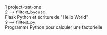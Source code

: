 1
project-test-one  
2
--> filltext_bycuse  
   Flask Python et écriture de "Hello World"  
3
--> filltext_py  
   Programme Python pour calculer une factorielle
